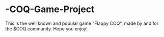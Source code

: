 # -COQ-Game-Project
This is the well known and popular game "Flappy COQ", made by and for the $COQ community.
Hope you enjoy!
